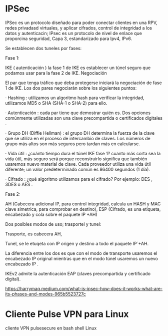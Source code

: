 # IPSec

IPSec es un protocolo diseñado para poder conectar clientes en una RPV, redes privadasd virtuales, y aplicar cifrados, control de integridad a los datos y autenticacin; IPsec es un  protocolo de nivel de enlace que proporcina seguridad, Capa 3, estandarizado para Ipv4, IPv6.

Se establecen dos tuneles por fases:

Fase 1:

IKE ( autenticación )  la fase 1 de IKE es establecer un túnel seguro que podamos usar para la fase 2 de IKE. Negociación

El par que tenga tráfico que deba protegerse iniciará la negociación de fase 1 de IKE. Los dos pares negociarán sobre los siguientes puntos:

· Hashing : utilizamos un algoritmo hash para verificar la integridad, utilizamos MD5 o SHA (SHA-1 o SHA-2) para ello.

· Autenticación : cada par tiene que demostrar quién es. Dos opciones comúnmente utilizadas son una clave precompartida o certificados digitales .

· Grupo DH (Diffie Hellman) : el grupo DH determina la fuerza de la clave que se utiliza en el proceso de intercambio de claves. Los números de grupo más altos son más seguros pero tardan más en calcularse.

· Vida útil : ¿cuánto tiempo dura el túnel IKE fase 1? cuanto más corta sea la vida útil, más seguro será porque reconstruirlo significa que también usaremos nuevo material de clave. Cada proveedor utiliza una vida útil diferente; un valor predeterminado común es 86400 segundos (1 día).

· Cifrado : ¿qué algoritmo utilizamos para el cifrado? Por ejemplo: DES , 3DES o AES .

Fase 2:

AH (Cabecera adicional IP, para control integridad, calcula un HASH y MAC clave simetrica, para comprobar en destino), 
ESP (Cifrado, es una etiqueta, encabezado y cola sobre el paquete IP +AH)

Dos posibles modos de uso; trasportel y tunel:

Trasporte, es cabecera AH, 

Tunel, se le etuqeta con IP origen y destino a todo el paquete IP`+AH.

La  diferencia entre los dos es que con el modo de transporte usaremos el encabezado IP original mientras que en el modo túnel usaremos un nuevo encabezado IP . 

IKEv2 admite la autenticación EAP (claves precompartida y certificado digital).


https://harrymaq.medium.com/what-is-ipsec-how-does-it-works-what-are-its-phases-and-modes-965b5523727c



# Cliente Pulse VPN para Linux
cliente VPN pulsesecure en bash shell Linux
